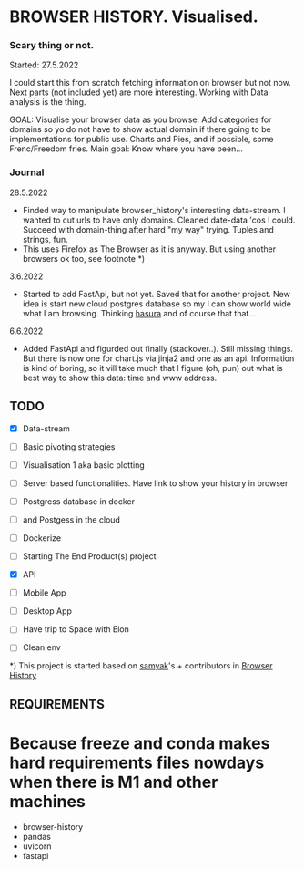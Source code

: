 # BROWSER HISTORY. Visualised. 
### Scary thing or not.

Started: 27.5.2022

I could start this from scratch fetching information on browser but not now. Next parts (not included yet) are more interesting. Working with Data analysis is the thing.  

GOAL: Visualise your browser data as you browse. Add categories for domains so yo do not have to show actual domain if there going to be implementations for public use. Charts and Pies, and if possible, some Frenc/Freedom fries. Main goal: Know where you have been...  

### Journal
28.5.2022
- Finded way to manipulate browser_history's interesting data-stream. I wanted to cut urls to have only domains. Cleaned date-data 'cos I could. Succeed with domain-thing after hard "my way" trying. Tuples and strings, fun.
- This uses Firefox as The Browser as it is anyway. But using another browsers ok too, see footnote *) 

3.6.2022
- Started to add FastApi, but not yet. Saved that for another project. New idea is start new cloud postgres database so my I can show world wide what I am browsing. Thinking [hasura](hasura.io) and of course that that...

6.6.2022
- Added FastApi and figurded out finally (stackover..). Still missing things. But there is now one for chart.js via jinja2 and one as an api. Information is kind of boring, so it vill take much that I figure (oh, pun) out what is best way to show this data: time and www address.


## TODO
- [X] Data-stream
- [ ] Basic pivoting strategies
- [ ] Visualisation 1 aka basic plotting
- [ ] Server based functionalities. Have link to show your history in browser
- [ ] Postgress database in docker 
- [ ] and Postgess in the cloud 
- [ ] Dockerize
- [ ] Starting The End Product(s) project
- [X] API
- [ ] Mobile App
- [ ] Desktop App
- [ ] Have trip to Space with Elon

- [ ] Clean env 


*) This project is started based on [samyak](https://pypi.org/user/samyak/)'s + contributors in [Browser History](https://pypi.org/project/browser-history/)

## REQUIREMENTS
# Because freeze and conda makes hard requirements files nowdays when there is M1 and other machines

- browser-history
- pandas
- uvicorn
- fastapi   